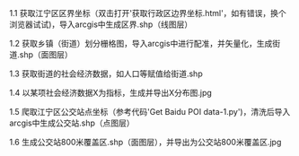 1.1	获取江宁区区界坐标（双击打开'获取行政区边界坐标.html'，如有错误，换个浏览器试试)，导入arcgis中生成区界.shp（线图层）

1.2	获取乡镇（街道）划分栅格图，导入arcgis中进行配准，并矢量化，生成街道.shp（面图层）

1.3	获取街道的社会经济数据，如人口等赋值给街道.shp 

1.4	以某项社会经济数据X为指标，生成并导出X分布图.jpg

1.5 爬取江宁区公交站点坐标（参考代码'Get Baidu POI data-1.py')，清洗后导入arcgis中生成公交站.shp（点图层）

1.6 生成公交站800米覆盖区.shp（面图层），并导出为公交站800米覆盖区.jpg
